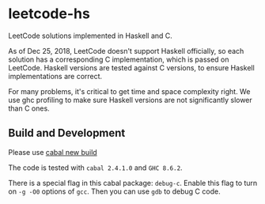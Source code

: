 # leetcode-hs

LeetCode solutions implemented in Haskell and C.

As of Dec 25, 2018, LeetCode doesn't support Haskell officially, so each
solution has a corresponding C implementation, which is passed on LeetCode.
Haskell versions are tested against C versions, to ensure Haskell
implementations are correct.

For many problems, it's critical to get time and space complexity right. We use
ghc profiling to make sure Haskell versions are not significantly slower than C
ones.

## Build and Development

Please use [cabal new build][1]

The code is tested with `cabal 2.4.1.0` and `GHC 8.6.2`.

There is a special flag in this cabal package: `debug-c`. Enable this flag to
turn on `-g -O0` options of `gcc`. Then you can use `gdb` to debug C code.

[1]: https://cabal.readthedocs.io/en/stable/nix-local-build-overview.html
